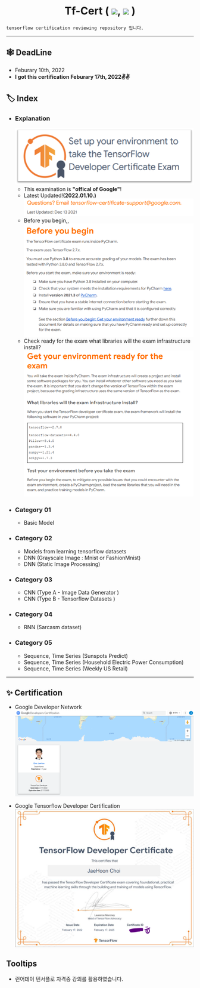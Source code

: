 <div align="center"><h1>Tf-Cert ( <img src="https://img.shields.io/badge/Python-3776AB?style=flat&logo=Python&logoColor=white"/>, <img src="https://img.shields.io/badge/Tensorflow-FF6F00?style=flat&logo=Tensorflow&logoColor=white"/> )</h1></div>

    tensorflow certification reviewing repository 입니다.

---

## **🕸 DeadLine**
- Feburary 10th, 2022
- **I got this certification Feburary 17th, 2022✌️✌️**

## **🏷️ Index**
- ### Explanation
    ![exam_logo](https://github.com/JH9892/tf_cert/blob/main/src/readme_img01.png)
    - This examination is **"offical of Google"**!
    - Latest Updated!**(2022.01.10.)**  
    ![latest updated](https://github.com/JH9892/tf_cert/blob/main/src/tf_cert_1.png)
    - Before you begin,,  
    ![before you begin](https://github.com/JH9892/tf_cert/blob/main/src/tf_cert_2.png)
    - Check ready for the exam what libraries will the exam infrastructure install?  
    ![what lib](https://github.com/JH9892/tf_cert/blob/main/src/tf_cert_3.png)
- ### Category 01
    - Basic Model
- ### Category 02
    - Models from learning tensorflow datasets
    - DNN (Grayscale Image : Mnist or FashionMnist)
    - DNN (Static Image Processing)  
- ### Category 03
    - CNN (Type A - Image Data Generator )
    - CNN (Type B - Tensorflow Datasets )
- ### Category 04
    - RNN (Sarcasm dataset) 
- ### Category 05
    - Sequence, Time Series (Sunspots Predict)
    - Sequence, Time Series (Household Electric Power Consumption)
    - Sequence, Time Series (Weekly US Retail)

---  
## **✨ Certification**
- Google Developer Network
    ![Network](./src/network.png)

- Google Tensorflow Developer Certification
    ![cert](./src/cert.png)
## **Tooltips**
- 런어데이 텐서플로 자격증 강의를 활용하였습니다.
